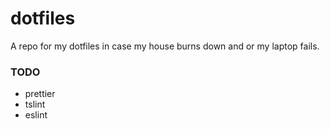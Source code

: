 # dotfiles

A repo for my dotfiles in case my house burns down and or my laptop fails.

### TODO

- prettier
- tslint
- eslint
